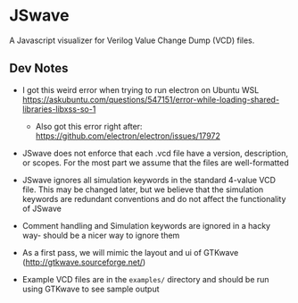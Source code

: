 # JSwave

A Javascript visualizer for Verilog Value Change Dump (VCD) files.

## Dev Notes

-   I got this weird error when trying to run electron on Ubuntu WSL https://askubuntu.com/questions/547151/error-while-loading-shared-libraries-libxss-so-1

    -   Also got this error right after: https://github.com/electron/electron/issues/17972

-   JSwave does not enforce that each .vcd file have a version, description, or scopes. For the most part we assume that the files are well-formatted

-   JSwave ignores all simulation keywords in the standard 4-value VCD file. This may be changed later, but we believe that the simulation keywords are redundant conventions and do not affect the functionality of JSwave

-   Comment handling and Simulation keywords are ignored in a hacky way- should be a nicer way to ignore them

-   As a first pass, we will mimic the layout and ui of GTKwave (http://gtkwave.sourceforge.net/)

-   Example VCD files are in the `examples/` directory and should be run using GTKwave to see sample output
